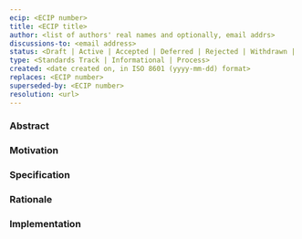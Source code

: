 ```yaml
---
ecip: <ECIP number>
title: <ECIP title>
author: <list of authors' real names and optionally, email addrs>
discussions-to: <email address>
status: <Draft | Active | Accepted | Deferred | Rejected | Withdrawn | Final | Superseded>
type: <Standards Track | Informational | Process>
created: <date created on, in ISO 8601 (yyyy-mm-dd) format>
replaces: <ECIP number>
superseded-by: <ECIP number>
resolution: <url>
---
```


### Abstract

### Motivation

### Specification

### Rationale

### Implementation


